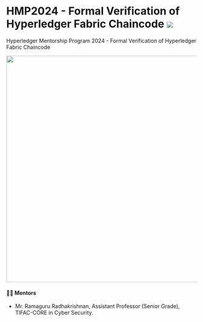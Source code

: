 # HMP2024 - Formal Verification of Hyperledger Fabric Chaincode ![](https://img.shields.io/badge/Live-darkgreen)
Hyperledger Mentorship Program 2024 - Formal Verification of Hyperledger Fabric Chaincode

<p align="center">
  <img src="https://jobspring-prod-uploads.s3.amazonaws.com/7b0f9e65-6cef-4b82-bc88-367eaf39ada9-.png" width=600 />
</p>

#### :teacher: Mentors
- Mr. Ramaguru Radhakrishnan, Assistant Professor (Senior Grade), TIFAC-CORE in Cyber Security.

